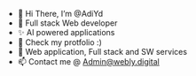 - 👋 Hi There, I’m @AdiYd
- 👀 Full stack Web developer
- ✨ AI powered applications
- 🌱 Check my protfolio :)
- 💞️ Web application, Full stack and SW services 
- 📫 Contact me @ Admin@webly.digital

<!---
AdiYd/AdiYd is a ✨ special ✨ repository because its `README.md` (this file) appears on your GitHub profile.
You can click the Preview link to take a look at your changes.
--->
